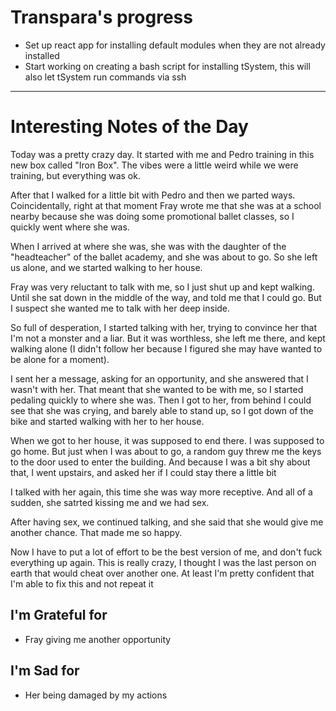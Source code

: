 
# Transpara's progress

- Set up react app for installing default modules when they are not already installed
- Start working on creating a bash script for installing tSystem, this will also let tSystem run commands via ssh 
---
# Interesting Notes of the Day

Today was a pretty crazy day. It started with me and Pedro training in this new box called "Iron Box". The vibes were a little weird while we were training, but everything was ok.

After that I walked for a little bit with Pedro and then we parted ways. Coincidentally, right at that moment Fray wrote me that she was at a school nearby because she was doing some promotional ballet classes, so I quickly went where she was.

When I arrived at where she was, she was with the daughter of the "headteacher" of the ballet academy, and she was about to go. So she left us alone, and we started walking to her house.

Fray was very reluctant to talk with me, so I just shut up and kept walking. Until she sat down in the middle of the way, and told me that I could go. But I suspect she wanted me to talk with her deep inside.

So full of desperation, I started talking with her, trying to convince her that I'm not a monster and a liar. But it was worthless, she left me there, and kept walking alone (I didn't follow her because I figured she may have wanted to be alone for a moment).

I sent her a message, asking for an opportunity, and she answered that I wasn't with her. That meant that she wanted to be with me, so I started pedaling quickly to where she was. Then I got to her, from behind I could see that she was crying, and barely able to stand up, so I got down of the bike and started walking with her to her house.

When we got to her house, it was supposed to end there. I was supposed to go home. But just when I was about to go, a random guy threw me the keys to the door used to enter the building. And because I was a bit shy about that, I went upstairs, and asked her if I could stay there a little bit

I talked with her again, this time she was way more receptive. And all of a sudden, she satrted kissing me and we had sex.

After having sex, we continued talking, and she said that she would give me another chance. That made me so happy.

Now I have to put a lot of effort to be the best version of me, and don't fuck everything up again. This is really crazy, I thought I was the last person on earth that would cheat over another one. At least I'm pretty confident that I'm able to fix this and not repeat it

## I'm Grateful for

- Fray giving me another opportunity 

## I'm Sad for

- Her being damaged by my actions